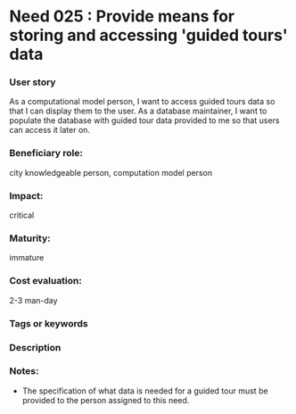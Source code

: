 # Need 025 : Provide means for storing and accessing 'guided tours' data

### User story
As a computational model person, I want to access guided tours data so that I can display them to the user.
As a database maintainer, I want to populate the database with guided tour data provided to me so that users can access it later on.

### Beneficiary role: 
city knowledgeable person, computation model person

### Impact: 
critical

### Maturity:
immature

### Cost evaluation:
2-3 man-day

### Tags or keywords

### Description

### Notes:
  * The specification of what data is needed for a guided tour must be provided to the person assigned to this need.
